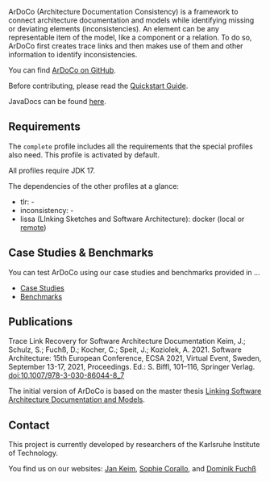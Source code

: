 ArDoCo (Architecture Documentation Consistency) is a framework to connect architecture documentation and models while
identifying missing or deviating elements (inconsistencies). An element can be any representable item of the model, like
a component or a relation. To do so, ArDoCo first creates trace links and then makes use of them and other information
to identify inconsistencies.

You can find [ArDoCo on GitHub](https://github.com/ArDoCo).

Before contributing, please read the [Quickstart Guide](quickstart).

JavaDocs can be found [here](https://ardoco.github.io/Core-Docs/).

## Requirements

The `complete` profile includes all the requirements that the special profiles also need. This profile is activated by
default.

All profiles require JDK 17.

The dependencies of the other profiles at a glance:

* tlr: -
* inconsistency: -
* lissa (LInking Sketches and Software Architecture): docker (local
  or [remote](https://github.com/ArDoCo/Core/blob/lissa/stages/diagram-recognition/src/main/kotlin/edu/kit/kastel/mcse/ardoco/lissa/diagramrecognition/informants/DockerInformant.kt#L20-L23))

## Case Studies & Benchmarks

You can test ArDoCo using our case studies and benchmarks provided in ...

* [Case Studies](https://github.com/ArDoCo/SWATTR)
* [Benchmarks](https://github.com/ArDoCo/Benchmark)

## Publications

Trace Link Recovery for Software Architecture Documentation Keim, J.; Schulz, S.; Fuchß, D.; Kocher, C.; Speit, J.;
Koziolek, A. 2021. Software Architecture: 15th European Conference, ECSA 2021, Virtual Event, Sweden, September 13-17,
2021, Proceedings. Ed.: S. Biffl, 101–116, Springer
Verlag. [doi:10.1007/978-3-030-86044-8_7](https://doi.org/10.1007/978-3-030-86044-8_7)

The initial version of ArDoCo is based on the master
thesis [Linking Software Architecture Documentation and Models](https://publikationen.bibliothek.kit.edu/1000126194).

## Contact

This project is currently developed by researchers of the Karlsruhe Institute of Technology.

You find us on our
websites: [Jan Keim](https://mcse.kastel.kit.edu/staff_Keim_Jan.php), [Sophie Corallo](https://mcse.kastel.kit.edu/staff_sophie_corallo.php),
and [Dominik Fuchß](https://mcse.kastel.kit.edu/staff_dominik_fuchss.php)